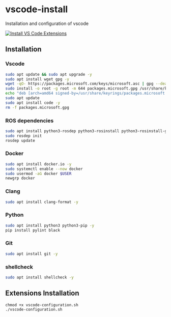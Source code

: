 # vscode-install
Installation and configuration of vscode

[![Install VS Code Extensions](https://github.com/mlogoth/vscode-install/actions/workflows/install-extensions.yml/badge.svg)](https://github.com/mlogoth/vscode-install/actions/workflows/install-extensions.yml)

## Installation

### Vscode
```sh
sudo apt update && sudo apt upgrade -y
sudo apt install wget gpg -y
wget -qO- https://packages.microsoft.com/keys/microsoft.asc | gpg --dearmor > packages.microsoft.gpg
sudo install -o root -g root -m 644 packages.microsoft.gpg /usr/share/keyrings/
echo "deb [arch=amd64 signed-by=/usr/share/keyrings/packages.microsoft.gpg] https://packages.microsoft.com/repos/code stable main" | sudo tee /etc/apt/sources.list.d/vscode.list
sudo apt update
sudo apt install code -y
rm -f packages.microsoft.gpg
```
### ROS dependencies

```sh
sudo apt install python3-rosdep python3-rosinstall python3-rosinstall-generator python3-wstool build-essential -y
sudo rosdep init
rosdep update
```

### Docker
```sh
sudo apt install docker.io -y
sudo systemctl enable --now docker
sudo usermod -aG docker $USER
newgrp docker
```

### Clang
```sh
sudo apt install clang-format -y
```

### Python
```sh
sudo apt install python3 python3-pip -y
pip install pylint black
```

### Git
```sh
sudo apt install git -y
```

### shellcheck
```sh
sudo apt install shellcheck -y
```

## Extensions Installation
```
chmod +x vscode-configuration.sh
./vscode-configuration.sh
```
